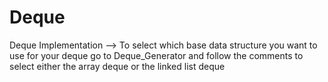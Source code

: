 # Deque
Deque Implementation
--> To select which base data structure you want to use for your deque go to Deque_Generator and follow the comments to select either the array deque or the linked list deque 
